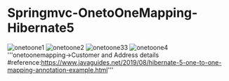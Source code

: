 # Springmvc-OnetoOneMapping-Hibernate5
![onetoone1](https://user-images.githubusercontent.com/56108097/93713669-ee406180-fb7a-11ea-943d-e6806df124b3.PNG)
![onetoone2](https://user-images.githubusercontent.com/56108097/93713684-07491280-fb7b-11ea-8734-977c6e5379fe.PNG)
![onetoone33](https://user-images.githubusercontent.com/56108097/93715098-c35b0b00-fb84-11ea-93fe-d906dd92937c.PNG)
![onetoone4](https://user-images.githubusercontent.com/56108097/93715100-cf46cd00-fb84-11ea-9d33-afd344108b0e.PNG)
'''onetoonemapping->Customer and Address details
#reference:https://www.javaguides.net/2019/08/hibernate-5-one-to-one-mapping-annotation-example.html'''

